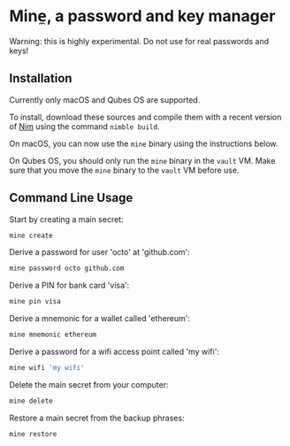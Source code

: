 Mine̼, a password and key manager
================================

Warning: this is highly experimental. Do not use for real passwords and keys!

Installation
------------

Currently only macOS and Qubes OS are supported.

To install, download these sources and compile them with a recent version of [Nim][1] using the command `nimble build`.

On macOS, you can now use the `mine` binary using the instructions below.

On Qubes OS, you should only run the `mine` binary in the `vault` VM. Make
sure that you move the `mine` binary to the `vault` VM before use.

[1]: https://nim-lang.org

Command Line Usage
------------------

Start by creating a main secret:

```bash
mine create
```

Derive a password for user 'octo' at 'github.com':

```bash
mine password octo github.com
```

Derive a PIN for bank card 'visa':

```bash
mine pin visa
```

Derive a mnemonic for a wallet called 'ethereum':

```bash
mine mnemonic ethereum
```

Derive a password for a wifi access point called 'my wifi':

```bash
mine wifi 'my wifi'
```

Delete the main secret from your computer:

```bash
mine delete
```

Restore a main secret from the backup phrases:

```bash
mine restore
```
